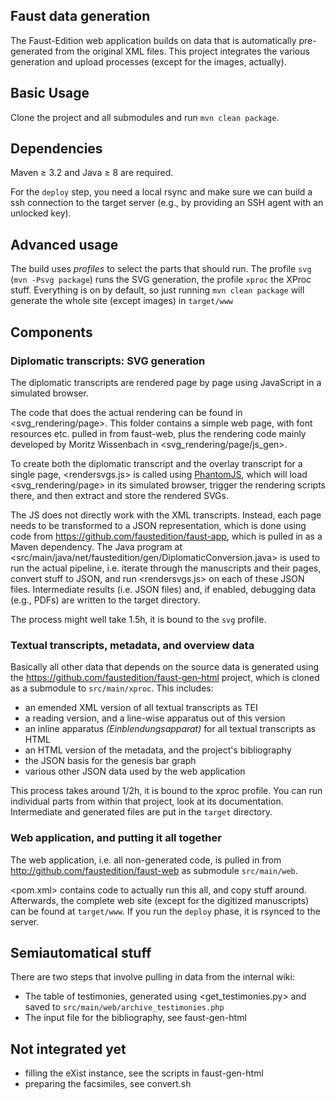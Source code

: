 ## Faust data generation

The Faust-Edition web application builds on data that is automatically pre-generated from the original XML files. This project integrates the various generation and upload processes (except for the images, actually).

## Basic Usage

Clone the project and all submodules and run `mvn clean package`.

## Dependencies

Maven ≥ 3.2 and Java ≥ 8 are required. 

For the `deploy` step, you need a local rsync and make sure we can build a ssh connection to the target server (e.g., by providing an SSH agent with an unlocked key).

## Advanced usage

The build uses _profiles_ to select the parts that should run. The profile `svg` (`mvn -Psvg package`) runs the SVG generation, the profile `xproc` the XProc stuff. Everything is on by default, so just running `mvn clean package` will generate the whole site (except images) in `target/www`

## Components

### Diplomatic transcripts: SVG generation

The diplomatic transcripts are rendered page by page using JavaScript in a simulated browser. 

The code that does the actual rendering can be found in <svg_rendering/page>. This folder contains a simple web page, with font resources etc. pulled in from faust-web, plus the rendering code mainly developed by Moritz Wissenbach in <svg_rendering/page/js_gen>. 

To create both the diplomatic transcript and the overlay transcript for a single page, <rendersvgs.js> is called using [PhantomJS](http://phantomjs.org/), which will load <svg_rendering/page> in its simulated browser, trigger the rendering scripts there, and then extract and store the rendered SVGs.

The JS does not directly work with the XML transcripts. Instead, each page needs to be transformed to a JSON representation, which is done using code from https://github.com/faustedition/faust-app, which is pulled in as a Maven dependency. The Java program at <src/main/java/net/faustedition/gen/DiplomaticConversion.java> is used to run the actual pipeline, i.e. iterate through the manuscripts and their pages, convert stuff to JSON, and run <rendersvgs.js> on each of these JSON files. Intermediate results (i.e. JSON files) and, if enabled, debugging data (e.g., PDFs) are written to the target directory.

The process might well take 1.5h, it is bound to the `svg` profile.

### Textual transcripts, metadata, and overview data

Basically all other data that depends on the source data is generated using the https://github.com/faustedition/faust-gen-html project, which is cloned as a submodule to `src/main/xproc`. This includes:

* an emended XML version of all textual transcripts as TEI
* a reading version, and a line-wise apparatus out of this version
* an inline apparatus _(Einblendungsapparat)_ for all textual transcripts as HTML
* an HTML version of the metadata, and the project's bibliography
* the JSON basis for the genesis bar graph
* various other JSON data used by the web application

This process takes around 1/2h, it is bound to the xproc profile. You can run individual parts from within that project, look at its documentation. Intermediate and generated files are put in the `target` directory.

### Web application, and putting it all together

The web application, i.e. all non-generated code, is pulled in from http://github.com/faustedition/faust-web as submodule `src/main/web`. 

<pom.xml> contains code to actually run this all, and copy stuff around. Afterwards, the complete web site (except for the digitized manuscripts) can be found at `target/www`. If you run the `deploy` phase, it is rsynced to the server.

## Semiautomatical stuff

There are two steps that involve pulling in data from the internal wiki:

* The table of testimonies, generated using <get_testimonies.py> and saved to `src/main/web/archive_testimonies.php`
* The input file for the bibliography, see faust-gen-html

## Not integrated yet

* filling the eXist instance, see the scripts in faust-gen-html
* preparing the facsimiles, see convert.sh 
